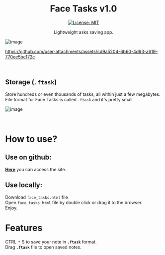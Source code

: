 <div align="center">
  
# Face Tasks v1.0
[![License: MIT](https://img.shields.io/badge/License-MIT-yellow.svg)](https://opensource.org/licenses/MIT)

Lightweight asks saving app.

</div>

![image](https://github.com/user-attachments/assets/91021ca3-5df9-425c-8829-858e67cbcc50)

https://github.com/user-attachments/assets/cd9a5204-6b60-4d93-a619-770ee5bc172c



<br>


## Storage (`.ftask`)
Store hundreds or even thousands of tasks, all within just a few megabytes.
<br>
File format for Face Tasks is called `.ftask` and it's pretty small.
<br>

![image](https://github.com/user-attachments/assets/1c25186d-edf0-4d90-b28e-b7b949a262e1)

<br>



# How to use?

## Use on github:
**[Here](https://faceincase.github.io/Face-Tasks/face_tasks.html)** you can access the site.
<br>
## Use locally:
Download `face_tasks.html` file
<br>
Open `face_tasks.html` file by double click or drag it to the browser.
<br>
Enjoy.
<br>

# Features
CTRL + S to save your note in **`.ftask`** format.
<br>
Drag **`.ftask`** file to open saved notes.
<br>
